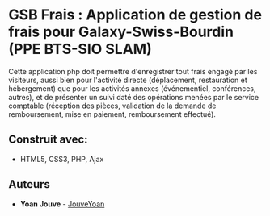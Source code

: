 # GSB Frais : Application de gestion de frais pour Galaxy-Swiss-Bourdin (PPE BTS-SIO SLAM)

Cette application php doit permettre d'enregistrer tout frais engagé par les visiteurs, aussi bien pour l'activité directe (déplacement, restauration et hébergement) que pour les activités annexes (événementiel, conférences, autres), et de présenter un suivi daté des opérations menées par le service comptable (réception des pièces, validation de la demande de remboursement, mise en paiement, remboursement effectué).

## Construit avec:
* HTML5, CSS3, PHP, Ajax

## Auteurs

* **Yoan Jouve** - [JouveYoan](https://github.com/JouveYoan)
